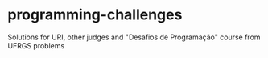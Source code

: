 # programming-challenges
Solutions for URI, other judges and "Desafios de Programação" course from UFRGS problems
